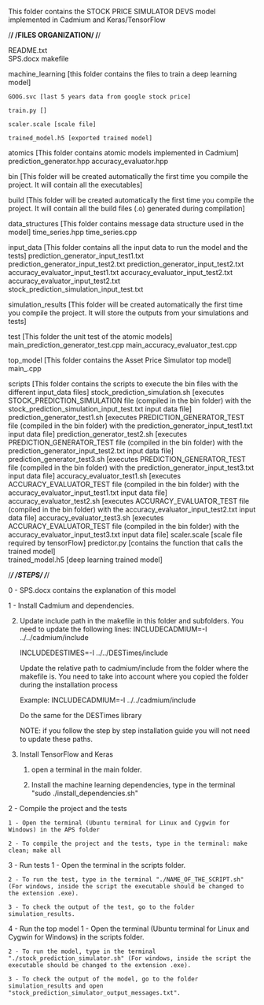 This folder contains the STOCK PRICE SIMULATOR DEVS model implemented in Cadmium and Keras/TensorFlow

/**************************/
/****FILES ORGANIZATION****/
/**************************/

README.txt	
SPS.docx
makefile

machine_learning [this folder contains the files to train a deep learning model]

	GOOG.svc [last 5 years data from google stock price]
	
	train.py []
	
	scaler.scale [scale file]
	
	trained_model.h5 [exported trained model]
	
atomics [This folder contains atomic models implemented in Cadmium]
	prediction_generator.hpp
	accuracy_evaluator.hpp
	
bin [This folder will be created automatically the first time you compile the project.
     It will contain all the executables]
     
build [This folder will be created automatically the first time you compile the project.
       It will contain all the build files (.o) generated during compilation]
       
data_structures [This folder contains message data structure used in the model]
	time_series.hpp
	time_series.cpp
	
input_data [This folder contains all the input data to run the model and the tests]
	prediction_generator_input_test1.txt
	prediction_generator_input_test2.txt
	prediction_generator_input_test2.txt
	accuracy_evaluator_input_test1.txt
	accuracy_evaluator_input_test2.txt
	accuracy_evaluator_input_test2.txt
	stock_prediction_simulation_input_test.txt
	
simulation_results [This folder will be created automatically the first time you compile the project.
                    It will store the outputs from your simulations and tests]
		    
test [This folder the unit test of the atomic models]
	main_prediction_generator_test.cpp
	main_accuracy_evaluator_test.cpp
	
top_model [This folder contains the Asset Price Simulator top model]	
	main_.cpp
	
scripts
	[This folder contains the scripts to execute the bin files with the different input_data files]
	stock_prediction_simulation.sh [executes STOCK_PREDICTION_SIMULATION file (compiled in the bin folder) with the stock_prediction_simulation_input_test.txt input data file]
	prediction_generator_test1.sh [executes PREDICTION_GENERATOR_TEST file (compiled in the bin folder) with the prediction_generator_input_test1.txt input data file]
	prediction_generator_test2.sh [executes PREDICTION_GENERATOR_TEST file (compiled in the bin folder) with the prediction_generator_input_test2.txt input data file]
	prediction_generator_test3.sh [executes PREDICTION_GENERATOR_TEST file (compiled in the bin folder) with the prediction_generator_input_test3.txt input data file]
	accuracy_evaluator_test1.sh [executes ACCURACY_EVALUATOR_TEST file (compiled in the bin folder) with the accuracy_evaluator_input_test1.txt input data file]
	accuracy_evaluator_test2.sh [executes ACCURACY_EVALUATOR_TEST file (compiled in the bin folder) with the accuracy_evaluator_input_test2.txt input data file]
	accuracy_evaluator_test3.sh [executes ACCURACY_EVALUATOR_TEST file (compiled in the bin folder) with the accuracy_evaluator_input_test3.txt input data file]
	scaler.scale [scale file required by tensorFlow]
	predictor.py [contains the function that calls the trained model]	
	trained_model.h5 [deep learning trained model]

/*************/
/****STEPS****/
/*************/

0 - SPS.docx contains the explanation of this model

1 - Install Cadmium and dependencies.

2. Update include path in the makefile in this folder and subfolders. You need to update the following lines:
	INCLUDECADMIUM=-I ../../cadmium/include
	
	INCLUDEDESTIMES=-I ../../DESTimes/include
	
    Update the relative path to cadmium/include from the folder where the makefile is. You need to take into account where you copied the folder during the installation process
    
	Example: INCLUDECADMIUM=-I ../../cadmium/include
	
	Do the same for the DESTimes library
	
    NOTE: if you follow the step by step installation guide you will not need to update these paths.

3. Install TensorFlow and Keras

	1. open a terminal in the main folder.
	
	2. Install the machine learning dependencies, type in the terminal "sudo ./install_dependencies.sh" 

2 - Compile the project and the tests

	1 - Open the terminal (Ubuntu terminal for Linux and Cygwin for Windows) in the APS folder
	
	2 - To compile the project and the tests, type in the terminal: make clean; make all
	
3 - Run tests
	1 - Open the terminal in the scripts folder.
	
	2 - To run the test, type in the terminal "./NAME_OF_THE_SCRIPT.sh" (For windows, inside the script the executable should be changed to the extension .exe).
	
	3 - To check the output of the test, go to the folder simulation_results.
			
4 - Run the top model
	1 - Open the terminal (Ubuntu terminal for Linux and Cygwin for Windows) in the scripts folder.
	
	2 - To run the model, type in the terminal "./stock_prediction_simulator.sh" (For windows, inside the script the executable should be changed to the extension .exe).
	
	3 - To check the output of the model, go to the folder simulation_results and open "stock_prediction_simulator_output_messages.txt".
	





